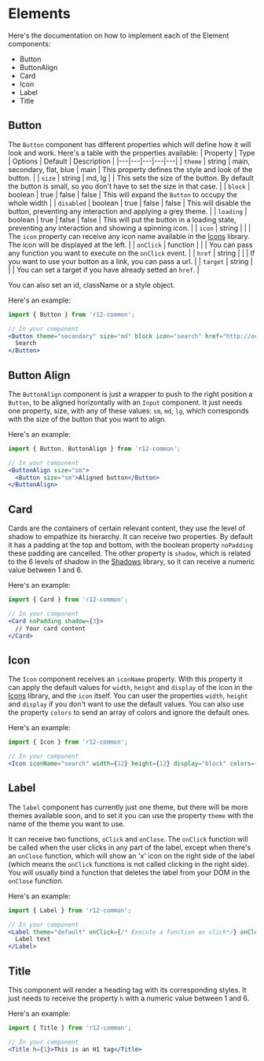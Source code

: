 # Elements
Here's the documentation on how to implement each of the Element components:

- Button
- ButtonAlign
- Card
- Icon
- Label
- Title

## Button

The `Button` component has different properties which will define how it will look and work.
Here's a table with the properties available:
| Property  | Type  | Options  | Default  | Description  |
|---|---|---|---|---|
| `theme`  | string  | main, secondary, flat, blue  | main  | This property defines the style and look of the button.  |
| `size`  | string  | md, lg  |   | This sets the size of the button. By default the button is small, so you don't have to set the size in that case.  |
| `block`  | boolean  | true \| false  | false  | This will expand the `Button` to occupy the whole width  |
| `disabled`  | boolean  | true \| false  | false  | This will disable the button, preventing any interaction and applying a grey theme.  |
| `loading`  | boolean  | true \| false  | false  | This will put the button in a loading state, preventing any interaction and showing a spinning icon.  |
| `icon`  | string  |   |   | The `icon` property can receive any icon name available in the [Icons](./Subatomic.md#Icons) library. The icon will be displayed at the left.  |
| `onClick`  | function  |   |   | You can pass any function you want to execute on the `onClick` event.  |
| `href`  | string  |   |   | If you want to use your button as a link, you can pass a url.  |
| `target`  | string  |   |   | You can set a target if you have already setted an `href`.  |

You can also set an id, className or a style object.

Here's an example:
```jsx
import { Button } from 'r12-common';

// In your component
<Button theme="secondary" size="md" block icon="search" href="http://occ.com.mx">
  Search
</Button>
```

## Button Align
The `ButtonAlign` component is just a wrapper to push to the right position a `Button`, to be aligned horizontally with an `Input` component. It just needs one property, size, with any of these values: `sm`, `md`, `lg`, which corresponds with the size of the button that you want to align.

Here's an example:
```jsx
import { Button, ButtonAlign } from 'r12-common';

// In your component
<ButtonAlign size="sm">
  <Button size="sm">Aligned button</Button>
</ButtonAlign>
```

## Card
Cards are the containers of certain relevant content, they use the level of shadow to empathize its hierarchy. It can receive two properties. By default it has a padding at the top and bottom, with the boolean property `noPadding` these padding are cancelled. The other property is `shadow`, which is related to the 6 levels of shadow in the [Shadows]() library, so it can receive a numeric value between 1 and 6.

Here's an example:
```jsx
import { Card } from 'r12-common';

// In your component
<Card noPadding shadow={3}>
  // Your card content
</Card>
```

## Icon
The `Icon` component receives an `iconName` property. With this property it can apply the default values for `width`, `height` and `display` of the icon in the [Icons]() library, and the `icon` itself. You can user the properties `width`, `height` and `display` if you don't want to use the default values. You can also use the property `colors` to send an array of colors and ignore the default ones.

Here's an example:
```jsx
import { Icon } from 'r12-common';

// In your component
<Icon iconName="search" width={12} height={12} display="block" colors={['#242424']} />
```

## Label
The `label` component has currently just one theme, but there will be more themes available soon, and to set it you can use the property `theme` with the name of the theme you want to use.

It can receive two functions, `oClick` and `onClose`. The `onClick` function will be called when the user clicks in any part of the label, except when there's an `onClose` function, which will show an 'x' icon on the right side of the label (which means the `onClick` functions is not called clicking in the right side). You will usually bind a function that deletes the label from your DOM in the `onClose` function.

Here's an example:
```jsx
import { Label } from 'r12-common';

// In your component
<Label theme="default" onClick={/* Execute a function on click*/} onClose={/* Execute a function when clicking the 'x' icon */}>
  Label text
</Label>
```

## Title
This component will render a heading tag with its corresponding styles. It just needs to receive the property `h` with a numeric value between 1 and 6.

Here's an example:
```jsx
import { Title } from 'r12-common';

// In your component
<Title h={1}>This is an H1 tag</Title>
```
